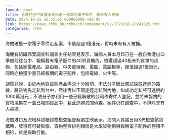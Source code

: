 ```yaml
---
layout: post
title: 香港往台中貨櫃涉走私逾一億港元電子零件　暫未有人被捕
date: 2024-10-25 16:53:05.000000000 +08:00
link: https://news.rthk.hk/rthk/ch/component/k2/1776190-20241025.htm
categories: rthk
---
```


海關破獲一宗電子零件走私案，市值超過1億港元，暫時未有有人被捕。

海關有組織罪案調查科調查主任胡雪兒表示，海關人員本月15日在一艘自香港出口準備前往台中、報稱載有電子配件的40呎貨櫃內，檢獲超過40板未列倉單的貨物，包括家電產品、路由器、中央處理器、電腦、電路板等，總值超過1億港元，同時亦檢獲少量已經報關的電子配件，包括電線、火牛等。

胡雪兒說，由於內地對這些產品需求十分殷切，不法分子因此嘗試採取迂迴的路線，將貨物先走私到台中，然後再以不同途徑走私到內地，如成功走私將可逃稅約1000萬港元；不法分子亦利用一些已經解散的公司作寄件人登記，並將未報關的貨物混集在一些已報關貨品中，藉此逃避海關偵查。案件仍在調查中，不排除會有人被捕。

海關港口及海域科貨櫃貨物檢查組督察劉芷欣表示，海關人員當日用X光檢查該貨櫃時，發現有可疑影像，貨物整齊排列相信是大型貨物但與報稱電子配件的體積不相符，於是採取行動。
